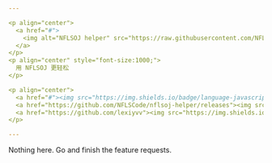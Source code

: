 ```yaml
---

<p align="center">
  <a href="#">
    <img alt="NFLSOJ helper" src="https://raw.githubusercontent.com/NFLSCode/nflsoj-helper/master/icon1024.png" width="128">
  </a>
</p>
<p align="center" style="font-size:1000;">
  用 NFLSOJ 更轻松
</p>

<p align="center">
  <a href="#"><img src="https://img.shields.io/badge/language-javascript-blue.svg"></a>
  <a href="https://github.com/NFLSCode/nflsoj-helper/releases"><img src="https://img.shields.io/badge/version-0.3.2-greeb.svg"></a>
  <a href="https://github.com/lexiyvv"><img src="https://img.shields.io/badge/founder-lexiyvv-orange.svg">
</p>

---
```


Nothing here. Go and finish the feature requests.
